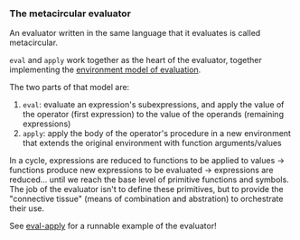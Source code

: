 ### The metacircular evaluator

An evaluator written in the same language that it evaluates is called metacircular.

`eval` and `apply` work together as the heart of the evaluator, together implementing
the [environment model of evaluation](https://mitpress.mit.edu/sites/default/files/sicp/full-text/book/book-Z-H-21.html#%_sec_3.2).

The two parts of that model are:
1. `eval`: evaluate an expression's subexpressions, and apply the value of the operator (first expression) to the value of the operands (remaining expressions)
2. `apply`: apply the body of the operator's procedure in a new environment that extends the original environment with function arguments/values

In a cycle, expressions are reduced to functions to be applied to values ->
functions produce new expressions to be evaluated -> expressions are reduced... until we reach the
base level of primitive functions and symbols. The job of the evaluator isn't to define these primitives, but to provide the "connective tissue" (means of combination and abstration) to orchestrate
their use.

See [eval-apply](eval-apply/index.scm) for a runnable example of the evaluator!
